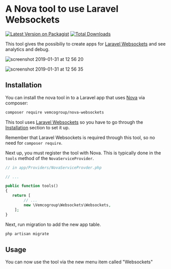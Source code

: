 # A Nova tool to use Laravel Websockets

[![Latest Version on Packagist](https://img.shields.io/packagist/v/vemcogroup/nova-websockets.svg?style=flat-square)](https://packagist.org/packages/vemcogroup/nova-websockets)
[![Total Downloads](https://img.shields.io/packagist/dt/vemcogroup/nova-websockets.svg?style=flat-square)](https://packagist.org/packages/vemcogroup/nova-websockets)

This tool gives the possibiliy to create apps for [Laravel Websockets](https://github.com/beyondcode/laravel-websockets) and see analytics and debug.

![screenshot 2019-01-31 at 12 56 20](https://user-images.githubusercontent.com/283184/52053383-7bbfdf80-2559-11e9-875a-63158b755f90.png)

![screenshot 2019-01-31 at 12 56 35](https://user-images.githubusercontent.com/283184/52053417-8bd7bf00-2559-11e9-9bd5-383540ad28bb.png)

## Installation

You can install the nova tool in to a Laravel app that uses [Nova](https://nova.laravel.com) via composer:

```bash
composer require vemcogroup/nova-websockets
```
This tool uses [Laravel Websockets](https://github.com/beyondcode/laravel-websockets) so you have to go through the [Installation](https://docs.beyondco.de/laravel-websockets/1.0/getting-started/installation.html) section to set it up.

Remember that Laravel Websockets is required through this tool, so no need for `composer require`. 

Next up, you must register the tool with Nova. This is typically done in the `tools` method of the `NovaServiceProvider`.

```php
// in app/Providers/NovaServiceProvder.php

// ...

public function tools()
{
   return [
        // ...
        new \Vemcogroup\Websockets\Websockets,
    ];
}
```
Next, run migration to add the new app table.

```bash
php artisan migrate
```

## Usage

You can now use the tool via the new menu item called "Websockets" 
